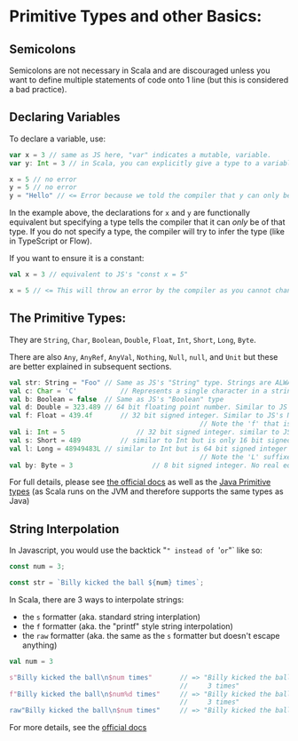# Primitive Types and other Basics:

## Semicolons

Semicolons are not necessary in Scala and are discouraged unless you want to define multiple statements of code onto 1 line (but this is considered a bad practice).

## Declaring Variables

To declare a variable, use:

```scala
var x = 3 // same as JS here, "var" indicates a mutable, variable.
var y: Int = 3 // in Scala, you can explicitly give a type to a variable (like in Flow/TypeScript)

x = 5 // no error
y = 5 // no error
y = "Hello" // <= Error because we told the compiler that y can only be an integer! 
```

In the example above, the declarations for `x` and `y` are functionally equivalent but specifying a type tells the compiler that it can _only_ be of that type. If you do not specify a type, the compiler will try to infer the type (like in TypeScript or Flow).


If you want to ensure it is a constant:

```scala
val x = 3 // equivalent to JS's "const x = 5" 

x = 5 // <= This will throw an error by the compiler as you cannot change the value
```

## The Primitive Types:

They are `String`, `Char`, `Boolean`, `Double`, `Float`, `Int`, `Short`, `Long`, `Byte`. 

There are also `Any`, `AnyRef`, `AnyVal`, `Nothing`, `Null`, `null`, and `Unit` but these are better explained in subsequent sections. 

```scala
val str: String = "Foo" // Same as JS's "String" type. Strings are ALWAYS double quoted.
val c: Char = 'C' 			// Represents a single character in a string. Chars are ALWAYS single quoted.
val b: Boolean = false 	// Same as JS's "Boolean" type
val d: Double = 323.489	// 64 bit floating point number. Similar to JS's Number. 
val f: Float = 439.4f		// 32 bit signed integer. Similar to JS's Number but can't hold very big numbers.
												// Note the 'f' that is at the end. This tells the compiler its a float. Otherwise, its treated as a double!
val i: Int = 5					// 32 bit signed integer. similar to JS's "Number" type if it only supported whole numbers.
val s: Short = 489			// similar to Int but is only 16 bit signed value so its meant to hold only small numbers. 
val l: Long = 48949483L	// similar to Int but is 64 bit signed integer so it can hold a very large number.
												// Note the 'L' suffixed at the end. This tells the compiler its a long. Otherwise, its treated as an int!
val by: Byte = 3					// 8 bit signed integer. No real equivalent in JS. Not often used but useful when trying to save memory. 
```

For full details, please see [the official docs](https://docs.scala-lang.org/tour/unified-types.html) as well as the [Java Primitive types](https://docs.oracle.com/javase/tutorial/java/nutsandbolts/datatypes.html) (as Scala runs on the JVM and therefore supports the same types as Java)

## String Interpolation

In Javascript, you would use the backtick "`" instead of `'` or `"` like so:

```javascript
const num = 3;

const str = `Billy kicked the ball ${num} times`;
```

In Scala, there are 3 ways to interpolate strings:

* the `s` formatter (aka. standard string interplation)
* the `f` formatter (aka. the "printf" style string interpolation)
* the `raw` formatter (aka. the same as the `s` formatter but doesn't escape anything)

```scala
val num = 3

s"Billy kicked the ball\n$num times"       // => "Billy kicked the ball
                                           //     3 times"
f"Billy kicked the ball\n$num%d times"     // => "Billy kicked the ball
                                           //     3 times"
raw"Billy kicked the ball\n$num times"     // => "Billy kicked the ball\n3 times"
```

For more details, see the [official docs](https://docs.scala-lang.org/overviews/core/string-interpolation.html)

